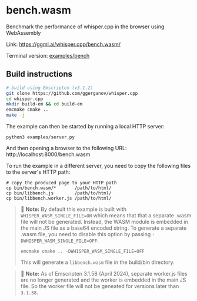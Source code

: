 # bench.wasm

Benchmark the performance of whisper.cpp in the browser using WebAssembly

Link: https://ggml.ai/whisper.cpp/bench.wasm/

Terminal version: [examples/bench](/examples/bench)

## Build instructions

```bash
# build using Emscripten (v3.1.2)
git clone https://github.com/ggerganov/whisper.cpp
cd whisper.cpp
mkdir build-em && cd build-em
emcmake cmake ..
make -j
```
The example can then be started by running a local HTTP server:
```console
python3 examples/server.py
```
And then opening a browser to the following URL:
http://localhost:8000/bench.wasm

To run the example in a different server, you need to copy the following files
to the server's HTTP path:
```
# copy the produced page to your HTTP path
cp bin/bench.wasm/*       /path/to/html/
cp bin/libbench.js        /path/to/html/
cp bin/libbench.worker.js /path/to/html/
```

> 📝 **Note:** By default this example is built with `WHISPER_WASM_SINGLE_FILE=ON`
> which means that that a separate .wasm file will not be generated. Instead, the
> WASM module is embedded in the main JS file as a base64 encoded string. To
> generate a separate .wasm file, you need to disable this option by passing
> `-DWHISPER_WASM_SINGLE_FILE=OFF`:
> ```console
> emcmake cmake .. -DWHISPER_WASM_SINGLE_FILE=OFF
> ```
> This will generate a `libbench.wasm` file in the build/bin directory.

> 📝 **Note:** As of Emscripten 3.1.58 (April 2024), separate worker.js files are no
> longer generated and the worker is embedded in the main JS file. So the worker
> file will not be geneated for versions later than `3.1.58`.
